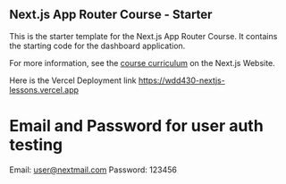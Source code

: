 ## Next.js App Router Course - Starter

This is the starter template for the Next.js App Router Course. It contains the starting code for the dashboard application.

For more information, see the [course curriculum](https://nextjs.org/learn) on the Next.js Website.

Here is the Vercel Deployment link https://wdd430-nextjs-lessons.vercel.app

# Email and Password for user auth testing

Email: user@nextmail.com
Password: 123456
